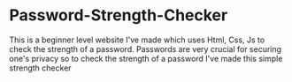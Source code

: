 # Password-Strength-Checker
This is a beginner level website I've made which uses Html, Css, Js to check the strength of a password. Passwords are very crucial for securing one's privacy so to check the strength of a password  I've made this simple strength checker
